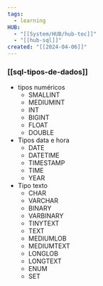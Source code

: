 ```yaml
---
tags:
  - learning
HUB:
  - "[[System/HUB/hub-tec]]"
  - "[[hub-sql]]"
created: "[[2024-04-06]]"
---
```

### [[sql-tipos-de-dados]]

- tipos numéricos
	- SMALLINT
	- MEDIUMINT
	- INT
	- BIGINT
	- FLOAT
	- DOUBLE
- Tipos data e hora
	- DATE
	- DATETIME
	- TIMESTAMP
	- TIME
	- YEAR
- Tipo texto
	- CHAR
	- VARCHAR
	- BINARY
	- VARBINARY
	- TINYTEXT
	- TEXT
	- MEDIUMLOB
	- MEDIUMTEXT
	- LONGLOB
	- LONGTEXT
	- ENUM
	- SET